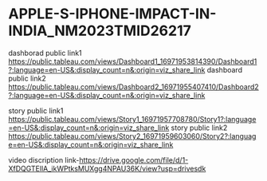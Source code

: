 # APPLE-S-IPHONE-IMPACT-IN-INDIA_NM2023TMID26217


dashborad public link1 https://public.tableau.com/views/Dashboard1_16971953814390/Dashboard1?:language=en-US&:display_count=n&:origin=viz_share_link
dashboard public link2 https://public.tableau.com/views/Dashboard2_16971955407410/Dashboard2?:language=en-US&:display_count=n&:origin=viz_share_link

story public link1 https://public.tableau.com/views/Story1_16971957708780/Story1?:language=en-US&:display_count=n&:origin=viz_share_link
story public link2 https://public.tableau.com/views/Story2_16971959603060/Story2?:language=en-US&:display_count=n&:origin=viz_share_link

video discription link-https://drive.google.com/file/d/1-XfDQGTEllA_ikWPtksMUXgg4NPAU36K/view?usp=drivesdk

